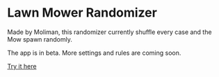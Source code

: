 # Lawn Mower Randomizer

Made by Moliman, this randomizer currently shuffle every case and the Mow spawn randomly.

The app is in beta. More settings and rules are coming soon.

[Try it here](https://moliman.github.io/LawnMower-Randomizer/)
